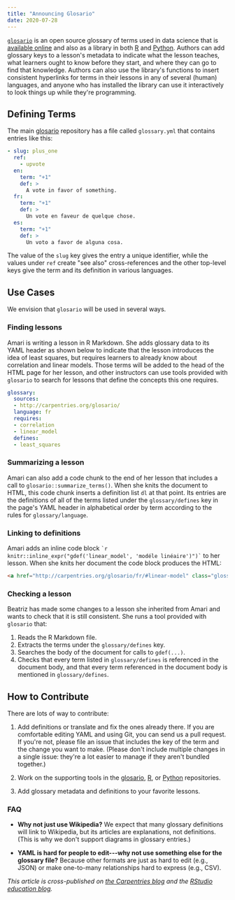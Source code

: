 ```yaml
---
title: "Announcing Glosario"
date: 2020-07-28
---
```


[`glosario`](https://github.com/carpentries/glosario) is an open source glossary of terms used in data science
that is [available online](https://carpentries.github.io/glosario/)
and also as a library in both [R](https://github.com/carpentries/glosario-r/)
and [Python](https://github.com/carpentries/glosario-py/).
Authors can add glossary keys to a lesson's metadata to indicate
what the lesson teaches,
what learners ought to know before they start,
and where they can go to find that knowledge.
Authors can also use the library's functions to insert consistent hyperlinks for terms in their lessons
in any of several (human) languages,
and anyone who has installed the library can use it interactively to look things up while they're programming.

## Defining Terms

The main [glosario](https://github.com/carpentries/glosario) repository has a file called `glossary.yml`
that contains entries like this:

```yaml
- slug: plus_one
  ref:
    - upvote
  en:
    term: "+1"
    def: >
      A vote in favor of something.
  fr:
    term: "+1"
    def: >
      Un vote en faveur de quelque chose.
  es:
    term: "+1"
    def: >
      Un voto a favor de alguna cosa.
```

The value of the `slug` key gives the entry a unique identifier,
while the values under `ref` create "see also" cross-references
and the other top-level keys give the term and its definition in various languages.

## Use Cases

We envision that `glosario` will be used in several ways.

### Finding lessons

Amari is writing a lesson in R Markdown.
She adds glossary data to its YAML header as shown below
to indicate that the lesson introduces the idea of least squares,
but requires learners to already know about correlation and linear models.
Those terms will be added to the head of the HTML page for her lesson,
and other instructors can use tools provided with `glosario`
to search for lessons that define the concepts this one requires.

```yaml
glossary:
  sources:
  - http://carpentries.org/glosario/
  language: fr
  requires:
  - correlation
  - linear_model
  defines:
  - least_squares
```

### Summarizing a lesson

Amari can also add a code chunk to the end of her lesson
that includes a call to `glosario::summarize_terms()`.
When she knits the document to HTML,
this code chunk inserts a definition list `dl` at that point.
Its entries are the definitions of
all of the terms listed under the `glossary/defines` key
in the page's YAML header
in alphabetical order by term according to the rules for `glossary/language`.

### Linking to definitions

Amari adds an inline code block `` `r knitr::inline_expr("gdef('linear_model', 'modéle linéaire')")` `` to her lesson.
When she knits her document the code block produces the HTML:

```html
<a href="http://carpentries.org/glosario/fr/#linear-model" class="glossary-definition">modéle linéaire</a>
```

### Checking a lesson

Beatriz has made some changes to a lesson she inherited from Amari and wants to check that it is still consistent.
She runs a tool provided with `glosario` that:

1.  Reads the R Markdown file.
1.  Extracts the terms under the `glossary/defines` key.
1.  Searches the body of the document for calls to `gdef(...)`.
1.  Checks that every term listed in `glossary/defines` is referenced in the document body,
    and that every term referenced in the document body is mentioned in `glossary/defines`.

## How to Contribute

There are lots of way to contribute:

1.  Add definitions or translate and fix the ones already there.
    If you are comfortable editing YAML and using Git,
    you can send us a pull request.
    If you're not,
    please file an issue that includes the key of the term and the change you want to make.
    (Please don't include multiple changes in a single issue:
    they're a lot easier to manage if they aren't bundled together.)

2.  Work on the supporting tools in the [glosario](https://carpentries.github.io/glosario/),
    [R](https://github.com/carpentries/glosario-r/),
    or [Python](https://github.com/carpentries/glosario-py/) repositories.

3.  Add glossary metadata and definitions to your favorite lessons.

### FAQ

-   **Why not just use Wikipedia?**
    We expect that many glossary definitions will link to Wikipedia,
    but its articles are explanations, not definitions.
    (This is why we don't support diagrams in glossary entries.)

-   **YAML is hard for people to edit---why not use something else for the glossary file?**
    Because other formats are just as hard to edit (e.g., JSON)
    or make one-to-many relationships hard to express (e.g., CSV).

*This article is cross-published on [the Carpentries blog](https://carpentries.org/blog/2020/07/announcing-glosario/)
and the [RStudio education blog](https://education.rstudio.com/blog/2020/07/announcing-glosario/).*